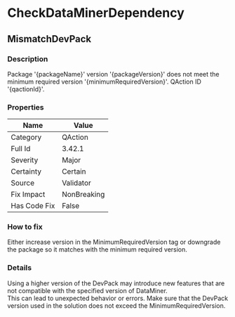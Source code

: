 ﻿---  
uid: Validator_3_42_1  
---

# CheckDataMinerDependency

## MismatchDevPack

### Description

Package '{packageName}' version '{packageVersion}' does not meet the minimum required version '{minimumRequiredVersion}'. QAction ID '{qactionId}'.

### Properties

| Name         | Value       |
| ------------ | ----------- |
| Category     | QAction     |
| Full Id      | 3.42.1      |
| Severity     | Major       |
| Certainty    | Certain     |
| Source       | Validator   |
| Fix Impact   | NonBreaking |
| Has Code Fix | False       |

### How to fix

Either increase version in the MinimumRequiredVersion tag or downgrade the package so it matches with the minimum required version.

### Details

Using a higher version of the DevPack may introduce new features that are not compatible with the specified version of DataMiner.  
This can lead to unexpected behavior or errors. Make sure that the DevPack version used in the solution does not exceed the MinimumRequiredVersion.
